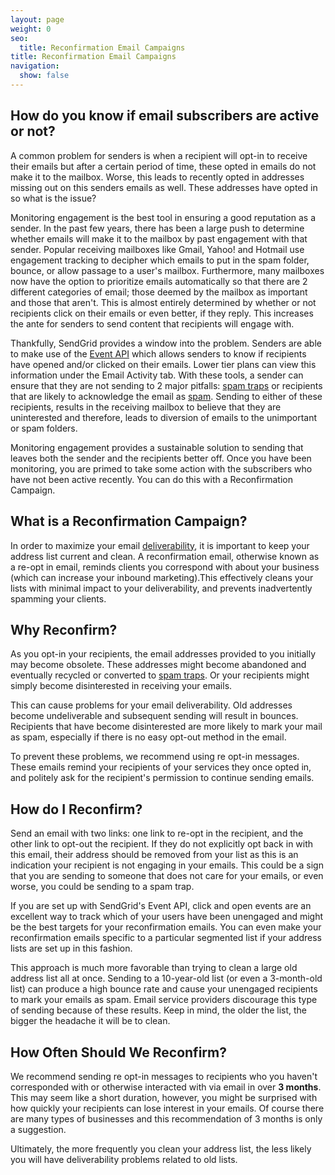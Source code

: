 ```yaml
---
layout: page
weight: 0
seo:
  title: Reconfirmation Email Campaigns
title: Reconfirmation Email Campaigns
navigation:
  show: false
---
```


## 	How do you know if email subscribers are active or not?
 	
A common problem for senders is when a recipient will opt-in to receive their emails but after a certain period of time,
these opted in emails do not make it to the mailbox. Worse, this leads to recently opted in addresses missing out on this
senders emails as well. These addresses have opted in so what is the issue?

Monitoring engagement is the best tool in ensuring a good reputation as a sender. In the past few years, there has been
a large push to determine whether emails will make it to the mailbox by past engagement with that sender. Popular
receiving mailboxes like Gmail, Yahoo! and Hotmail use engagement tracking to decipher which emails to put in the spam folder, bounce, or allow passage to a user's mailbox. Furthermore, many mailboxes now have the option
to prioritize emails automatically so that there are 2 different categories of email; those deemed by the mailbox as
important and those that aren't. This is almost entirely determined by whether or not recipients click on their emails
or even better, if they reply. This increases the ante for senders to send content that recipients will engage with.

Thankfully, SendGrid provides a window into the problem. Senders are able to make use of
the [Event API]({{root_url}}/for-developers/tracking-events/event/) which allows senders to know if recipients have opened and/or clicked on their emails. Lower tier plans
can view this information under the Email Activity tab. With these tools, a sender can ensure that they are not sending
to 2 major pitfalls: [spam traps]({{root_url}}/glossary/spam-traps) or recipients that are likely to acknowledge the email as [spam]({{root_url}}/glossary/spam/). Sending to either of
these recipients, results in the receiving mailbox to believe that they are uninterested and therefore, leads to diversion of emails to the unimportant or spam folders.


Monitoring engagement provides a sustainable solution to sending that leaves both the sender and the recipients better off.
Once you have been monitoring, you are primed to take some action with the subscribers who have not been active recently.
You can do this with a Reconfirmation Campaign.

## 	What is a Reconfirmation Campaign?
 	
In order to maximize your email [deliverability]({{root_url}}/glossary/deliverability/), it is important to keep
your address list current and clean. A reconfirmation email, otherwise
known as a re-opt in email, reminds clients you correspond with about
your business (which can increase your inbound marketing).This effectively
cleans your lists with minimal impact to your deliverability, and
prevents inadvertently spamming your clients.

## 	Why Reconfirm?
 	
As you opt-in your recipients, the email addresses provided to you
initially may become obsolete. These addresses might become abandoned
and eventually recycled or converted to [spam traps]({{root_url}}/glossary/spam-traps/). Or your recipients
might simply become disinterested in receiving your emails.

This can cause problems for your email deliverability. Old addresses
become undeliverable and subsequent sending will result in bounces.
Recipients that have become disinterested are more likely to mark
your mail as spam, especially if there is no easy opt-out method in the email.

To prevent these problems, we recommend using re opt-in messages.
These emails remind your recipients of your services they once opted
in, and politely ask for the recipient's permission to continue sending
emails.

## 	How do I Reconfirm?
 	
Send an email with two links: one link to re-opt in the recipient,
and the other link to opt-out the recipient. If they do not
explicitly opt back in with this email, their address should be
removed from your list as this is an indication your recipient is not
engaging in your emails. This could be a sign that you are sending to
someone that does not care for your emails, or even worse, you could
be sending to a spam trap.

If you are set up with SendGrid's Event API, click and open events are
an excellent way to track which of your users have been unengaged and
might be the best targets for your reconfirmation emails. You can even
make your reconfirmation emails specific to a particular segmented list
if your address lists are set up in this fashion.

This approach is much more favorable than trying to clean a large old
address list all at once. Sending to a 10-year-old list (or even a
3-month-old list) can produce a high bounce rate and cause your
unengaged recipients to mark your emails as spam. Email service
providers discourage this type of sending because of these results.
Keep in mind, the older the list, the bigger the headache it will be to clean.

## 	How Often Should We Reconfirm?
 	
We recommend sending re opt-in messages to recipients who you haven't
corresponded with or otherwise interacted with via email in over **3
months**. This may seem like a short duration, however, you might be
surprised with how quickly your recipients can lose interest in your
emails. Of course there are many types of businesses and this
recommendation of 3 months is only a suggestion.

Ultimately, the more frequently you clean your address list, the less likely you will have deliverability problems related to old lists.
